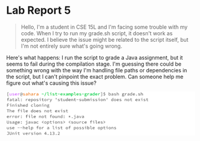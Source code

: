 # Lab Report 5

> Hello, I'm a student in CSE 15L and I'm facing some trouble with my code. When I try to run my grade.sh script, it doesn't work as expected. I believe the issue might be related to the script itself, but I'm not entirely sure what's going wrong.

Here's what happens: I run the script to grade a Java assignment, but it seems to fail during the compilation stage. I'm guessing there could be something wrong with the way I'm handling file paths or dependencies in the script, but I can't pinpoint the exact problem. Can someone help me figure out what's causing this issue?


![Image](grade_symptoms.png)
